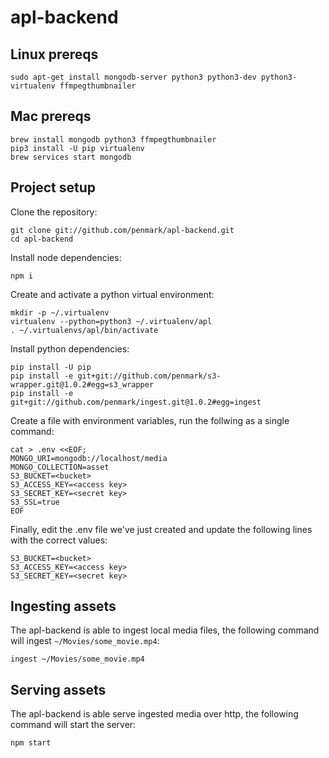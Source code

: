 # apl-backend

## Linux prereqs
```
sudo apt-get install mongodb-server python3 python3-dev python3-virtualenv ffmpegthumbnailer
```

## Mac prereqs
```
brew install mongodb python3 ffmpegthumbnailer
pip3 install -U pip virtualenv
brew services start mongodb
```

## Project setup

Clone the repository:
```
git clone git://github.com/penmark/apl-backend.git
cd apl-backend
```

Install node dependencies:
```
npm i
```

Create and activate a python virtual environment:
```
mkdir -p ~/.virtualenv
virtualenv --python=python3 ~/.virtualenv/apl
. ~/.virtualenvs/apl/bin/activate
```

Install python dependencies:
```
pip install -U pip
pip install -e git+git://github.com/penmark/s3-wrapper.git@1.0.2#egg=s3_wrapper
pip install -e git+git://github.com/penmark/ingest.git@1.0.2#egg=ingest
```

Create a file with environment variables, run the follwing as a single command:
```
cat > .env <<EOF;
MONGO_URI=mongodb://localhost/media
MONGO_COLLECTION=asset
S3_BUCKET=<bucket>
S3_ACCESS_KEY=<access key>
S3_SECRET_KEY=<secret key>
S3_SSL=true
EOF
```

Finally, edit the .env file we've just created and update the following lines with the correct values:
```
S3_BUCKET=<bucket>
S3_ACCESS_KEY=<access key>
S3_SECRET_KEY=<secret key>
```

## Ingesting assets
The apl-backend is able to ingest local media files, the following command will ingest `~/Movies/some_movie.mp4`:
```
ingest ~/Movies/some_movie.mp4
```

## Serving assets
The apl-backend is able serve ingested media over http, the following command will start the server:
```
npm start
```


